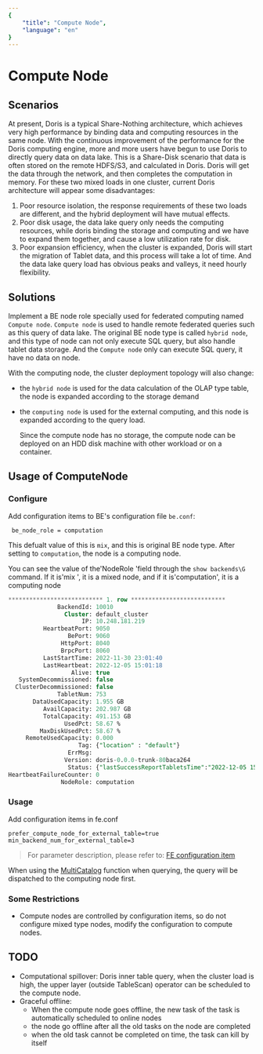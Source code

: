 ```yaml
--- 
{
    "title": "Compute Node",
    "language": "en"
}
--- 
```


<!--
Licensed to the Apache Software Foundation (ASF) under one
or more contributor license agreements.  See the NOTICE file
distributed with this work for additional information
regarding copyright ownership.  The ASF licenses this file
to you under the Apache License, Version 2.0 (the
"License"); you may not use this file except in compliance
with the License.  You may obtain a copy of the License at

  http://www.apache.org/licenses/LICENSE-2.0

Unless required by applicable law or agreed to in writing,
software distributed under the License is distributed on an
"AS IS" BASIS, WITHOUT WARRANTIES OR CONDITIONS OF ANY
KIND, either express or implied.  See the License for the
specific language governing permissions and limitations
under the License.
-->

# Compute Node

## Scenarios
  
At present, Doris is a typical Share-Nothing architecture, which achieves very high performance by binding data and computing resources in the same node.
With the continuous improvement of the performance for the Doris computing engine, more and more users have begun to use Doris to directly query data on data lake.
This is a Share-Disk scenario that data is often stored on the remote HDFS/S3, and calculated in Doris.
Doris will get the data through the network, and then completes the computation in memory.
For these two mixed loads in one cluster, current Doris architecture will appear some disadvantages:
1. Poor resource isolation, the response requirements of these two loads are different, and the hybrid deployment will have mutual effects.
2. Poor disk usage, the data lake query only needs the computing resources, while doris binding the storage and computing and we have to expand them together, and cause a low utilization rate for disk.
3. Poor expansion efficiency, when the cluster is expanded, Doris will start the migration of Tablet data, and this process will take a lot of time. And the data lake query load has obvious peaks and valleys, it need hourly flexibility.
  
## Solutions
Implement a BE node role specially used for federated computing named `Compute node`.
`Compute node` is used to handle remote federated queries such as this query of data lake.
The original BE node type is called `hybrid node`, and this type of node can not only execute SQL query, but also handle tablet data storage.
And the `Compute node` only can execute SQL query, it have no data on node.
  
With the computing node, the cluster deployment topology will also change:
- the `hybrid node` is used for the data calculation of the OLAP type table, the node is expanded according to the storage demand
- the `computing node` is used for the external computing, and this node is expanded according to the query load.
  
  Since the compute node has no storage, the compute node can be deployed on an HDD disk machine with other workload or on a container.
  
  
## Usage of ComputeNode 
  
### Configure 
Add configuration items to BE's configuration file `be.conf`:
```
 be_node_role = computation 
```
  
This defualt value of this is `mix`, and this is original BE node type. After setting to `computation`, the node is a computing node.
  
You can see the value of the'NodeRole 'field through the `show backends\G` command. If it is'mix ', it is a mixed node, and if it is'computation', it is a computing node
  
```sql
*************************** 1. row ***************************
              BackendId: 10010
                Cluster: default_cluster
                     IP: 10.248.181.219
          HeartbeatPort: 9050
                 BePort: 9060
               HttpPort: 8040
               BrpcPort: 8060
          LastStartTime: 2022-11-30 23:01:40
          LastHeartbeat: 2022-12-05 15:01:18
                  Alive: true
   SystemDecommissioned: false
  ClusterDecommissioned: false
              TabletNum: 753
       DataUsedCapacity: 1.955 GB
          AvailCapacity: 202.987 GB
          TotalCapacity: 491.153 GB
                UsedPct: 58.67 %
         MaxDiskUsedPct: 58.67 %
     RemoteUsedCapacity: 0.000
                    Tag: {"location" : "default"}
                 ErrMsg:
                Version: doris-0.0.0-trunk-80baca264
                 Status: {"lastSuccessReportTabletsTime":"2022-12-05 15:00:38","lastStreamLoadTime":-1,"isQueryDisabled":false,"isLoadDisabled":false}
HeartbeatFailureCounter: 0
               NodeRole: computation
```

### Usage

Add configuration items in fe.conf

```
prefer_compute_node_for_external_table=true
min_backend_num_for_external_table=3
```

> For parameter description, please refer to: [FE configuration item](../../admin-manual/config/fe-config.md)

When using the [MultiCatalog](../../lakehouse/lakehouse-overview) function when querying, the query will be dispatched to the computing node first.

### Some Restrictions

- Compute nodes are controlled by configuration items, so do not configure mixed type nodes, modify the configuration to compute nodes.
  
## TODO

- Computational spillover: Doris inner table query, when the cluster load is high, the upper layer (outside TableScan) operator can be scheduled to the compute node.
- Graceful offline:
  - When the compute node goes offline, the new task of the task is automatically scheduled to online nodes
  - the node go offline after all the old tasks on the node are completed
  - when the old task cannot be completed on time, the task can kill by itself
